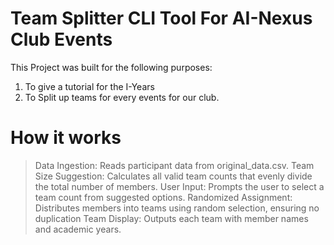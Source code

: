 # Team Splitter CLI Tool For AI-Nexus Club Events
This Project was built for the following purposes:
1. To give a tutorial for the I-Years
2. To Split up teams for every events for our club.
# How it works
>Data Ingestion: Reads participant data from original_data.csv.
>Team Size Suggestion: Calculates all valid team counts that evenly divide the total number of members.
>User Input: Prompts the user to select a team count from suggested options.
>Randomized Assignment: Distributes members into teams using random selection, ensuring no duplication
>Team Display: Outputs each team with member names and academic years.